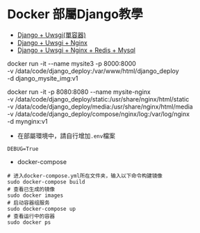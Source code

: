 # Docker 部屬Django教學

- [Django + Uwsgi(單容器)](https://zhuanlan.zhihu.com/p/141976805)
- [Django + Uwsgi + Nginx](https://blog.csdn.net/weixin_42134789/article/details/106205182)
- [Django + Uwsgi + Nginx + Redis + Mysql](https://zhuanlan.zhihu.com/p/145364353)

docker run -it --name mysite3 -p 8000:8000 \
-v /data/code/django_deploy:/var/www/html/django_deploy \
-d django_mysite_img:v1


docker run -it -p 8080:8080 --name mysite-nginx \
-v /data/code/django_deploy/static:/usr/share/nginx/html/static \
-v /data/code/django_deploy/media:/usr/share/nginx/html/media \
-v /data/code/django_deploy/compose/nginx/log:/var/log/nginx \
-d mynginx:v1


- 在部屬環境中，請自行增加`.env`檔案
```
DEBUG=True
```

- docker-compose
```
# 进入docker-compose.yml所在文件夹，输入以下命令构建镜像
sudo docker-compose build
# 查看已生成的镜像
sudo docker images
# 启动容器组服务
sudo docker-compose up
# 查看运行中的容器
sudo docker ps
```

